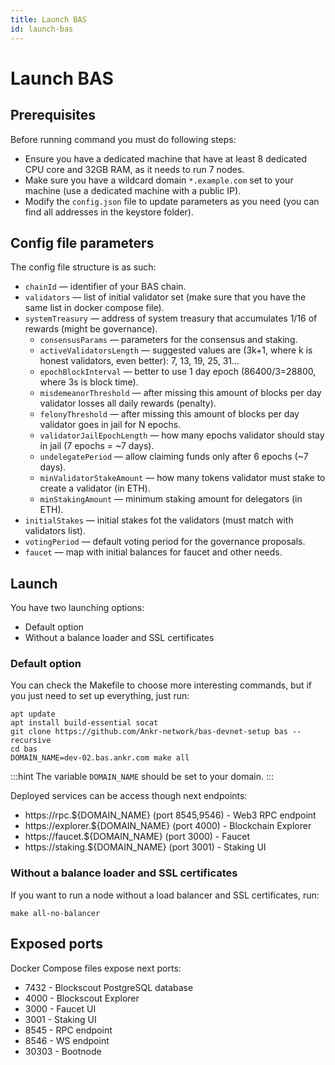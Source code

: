 ```yaml
---
title: Launch BAS
id: launch-bas
---
```


# Launch BAS

## Prerequisites

Before running command you must do following steps:
* Ensure you have a dedicated machine that have at least 8 dedicated CPU core and 32GB RAM, as it needs to run 7 nodes.
* Make sure you have a wildcard domain `*.example.com` set to your machine (use a dedicated machine with a public IP).
* Modify the `config.json` file to update parameters as you need (you can find all addresses in the keystore folder).

## Config file parameters

The config file structure is as such:

* `chainId` — identifier of your BAS chain.
* `validators` — list of initial validator set (make sure that you have the same list in docker compose file).
* `systemTreasury` — address of system treasury that accumulates 1/16 of rewards (might be governance).
   * `consensusParams` — parameters for the consensus and staking.
   * `activeValidatorsLength` — suggested values are (3k+1, where k is honest validators, even better): 7, 13, 19, 25, 31...
   * `epochBlockInterval` — better to use 1 day epoch (86400/3=28800, where 3s is block time).
   * `misdemeanorThreshold` — after missing this amount of blocks per day validator losses all daily rewards (penalty).
   * `felonyThreshold` — after missing this amount of blocks per day validator goes in jail for N epochs.
   * `validatorJailEpochLength` — how many epochs validator should stay in jail (7 epochs = ~7 days).
   * `undelegatePeriod` — allow claiming funds only after 6 epochs (~7 days).
   * `minValidatorStakeAmount` — how many tokens validator must stake to create a validator (in ETH).
   * `minStakingAmount` — minimum staking amount for delegators (in ETH).
* `initialStakes` — initial stakes fot the validators (must match with validators list).
* `votingPeriod` — default voting period for the governance proposals.
* `faucet` — map with initial balances for faucet and other needs.

## Launch 

You have two launching options:

* Default option
* Without a balance loader and SSL certificates

### Default option

You can check the Makefile to choose more interesting commands, but if you just need to set up everything, just run:
```
apt update
apt install build-essential socat
git clone https://github.com/Ankr-network/bas-devnet-setup bas --recursive
cd bas
DOMAIN_NAME=dev-02.bas.ankr.com make all
```
:::hint
The variable `DOMAIN_NAME` should be set to your domain.
:::

Deployed services can be access though next endpoints:
* https://rpc.${DOMAIN_NAME} (port 8545,9546) - Web3 RPC endpoint
* https://explorer.${DOMAIN_NAME} (port 4000) - Blockchain Explorer
* https://faucet.${DOMAIN_NAME} (port 3000) - Faucet
* https://staking.${DOMAIN_NAME} (port 3001) - Staking UI

### Without a balance loader and SSL certificates 

If you want to run a node without a load balancer and SSL certificates, run:
```
make all-no-balancer
```

## Exposed ports

Docker Compose files expose next ports:
* 7432 - Blockscout PostgreSQL database
* 4000 - Blockscout Explorer
* 3000 - Faucet UI
* 3001 - Staking UI
* 8545 - RPC endpoint
* 8546 - WS endpoint
* 30303 - Bootnode







